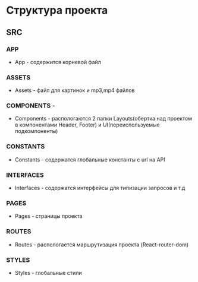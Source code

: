 # Структура проекта

## SRC

### APP

- App - содержится корневой файл

### ASSETS

- Assets - файл для картинок и mp3,mp4 файлов

### COMPONENTS -

- Components - распологаются 2 папки Layouts(обертка над проектом в компонентами Header, Footer) и UI(переиспользуемые подкомпоненты)

### CONSTANTS

- Constants - содержатся глобальные константы с url на API

### INTERFACES

- Interfaces - содержатся интерфейсы для типизации запросов и т.д

### PAGES

- Pages - страницы проекта

### ROUTES

- Routes - распологается маршрутизация проекта (React-router-dom)

### STYLES

- Styles - глобальные стили
